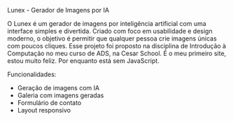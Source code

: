 Lunex - Gerador de Imagens por IA

O Lunex é um gerador de imagens por inteligência artificial com uma interface simples e divertida.
Criado com foco em usabilidade e design moderno, o objetivo é permitir que qualquer pessoa crie imagens únicas com poucos cliques.
Esse projeto foi proposto na disciplina de Introdução à Computação no meu curso de ADS, na Cesar School. É o meu primeiro site, estou muito feliz. Por enquanto está sem JavaScript.

Funcionalidades:

- Geração de imagens com IA  
- Galeria com imagens geradas  
- Formulário de contato  
- Layout responsivo  

